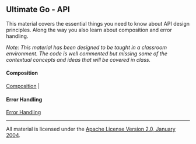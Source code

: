 ## Ultimate Go - API
This material covers the essential things you need to know about API design principles. Along the way you also learn about composition and error handling.

*Note: This material has been designed to be taught in a classroom environment. The code is well commented but missing some of the contextual concepts and ideas that will be covered in class.*

#### Composition
[Composition](../../../topics/api/composition/README.md) |

#### Error Handling 
[Error Handling](../../../topics/api/error_handling/README.md)

___
All material is licensed under the [Apache License Version 2.0, January 2004](http://www.apache.org/licenses/LICENSE-2.0).
